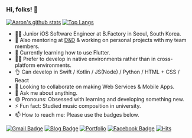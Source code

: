 ### Hi, folks! 🙌


 [![Aaron's github stats](https://github-readme-stats.vercel.app/api?username=aaronLab&hide=stars&show_icons=true&count_private=true)](https://github.com/anuraghazra/github-readme-stats)
 [![Top Langs](https://github-readme-stats.vercel.app/api/top-langs/?username=aaronLab&layout=compact)](https://github.com/anuraghazra/github-readme-stats)

- 👨‍💻 Junior iOS Software Engineer at B.Factory in Seoul, South Korea.
- 🔭 Also mentoring at [D&D](https://dnd.ac/) & working on personal projects with my team members.
- 🌱 Currently learning how to use Flutter.
- 🙋‍♂️ Prefer to develop in native environments rather than in cross-platform environments.
- 👌 Can develop in Swift / Kotlin / JS(Node) / Python / HTML + CSS / React
- 👯 Looking to collaborate on making Web Services & Mobile Apps.
- 💬 Ask me about anything.
- 😄 Pronouns: Obsessed with learning and developing something new.
- ⚡ Fun fact: Studied music composition in university.
- 📫 How to reach me: Please use the badges below.


[![Gmail Badge](https://img.shields.io/badge/Gmail-d14836?style=flat-square&logo=Gmail&logoColor=white&link=mailto:aaronlab.net@gmail.com)](mailto:aaronlab.net@gmail.com)
[![Blog Badge](http://img.shields.io/badge/-Tech%20Blog-black?style=flat-square&logo=github&link=http://aaronlab.net/)](http://aaronlab.net/)
[![Portfolio](http://img.shields.io/badge/-Portfolio-black?style=flat-square&logo=notion&link=http://aaronlab.net/portfolio.html)](http://aaronlab.net/portfolio.html)
[![Facebook Badge](https://img.shields.io/badge/facebook-1877f2?style=flat-square&logo=facebook&logoColor=white&link=https://www.facebook.com/cheolwoo.lee.1004)](https://www.facebook.com/cheolwoo.lee.1004)
[![Hits](https://hits.seeyoufarm.com/api/count/incr/badge.svg?url=https%3A%2F%2Fgithub.com%2FaaronLab)](https://hits.seeyoufarm.com)
